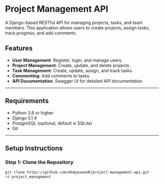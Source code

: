 # Project Management API

A Django-based RESTful API for managing projects, tasks, and team members. This application allows users to create projects, assign tasks, track progress, and add comments.

## Features
- **User Management**: Register, login, and manage users.
- **Project Management**: Create, update, and delete projects.
- **Task Management**: Create, update, assign, and track tasks.
- **Commenting**: Add comments to tasks.
- **API Documentation**: Swagger UI for detailed API documentation.

---

## Requirements
- Python 3.8 or higher
- Django 5.1.4
- PostgreSQL (optional, default is SQLite)
- Git

---

## Setup Instructions

### Step 1: Clone the Repository
```bash
git clone https://github.com/mhdyaseenK/project-management-api.git
cd project_management
